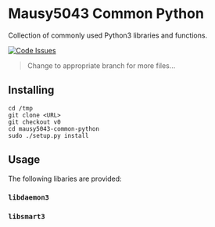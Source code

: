 # Mausy5043 Common Python

Collection of commonly used Python3 libraries and functions.

[![Code Issues](https://www.quantifiedcode.com/api/v1/project/a4b475d0cf7347f0a7c51b24c79a0e85/badge.svg)](https://www.quantifiedcode.com/app/project/a4b475d0cf7347f0a7c51b24c79a0e85)

> Change to appropriate branch for more files...

## Installing ##
```
cd /tmp
git clone <URL>
git checkout v0
cd mausy5043-common-python
sudo ./setup.py install
```

## Usage ##
The following libaries are provided:
### `libdaemon3` ###

### `libsmart3` ###
